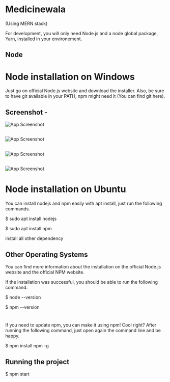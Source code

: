 # Medicinewala 
(Using MERN stack)


For development, you will only need Node.js and a node global package, Yarn, installed in your environement.
 
 ## Node
 # Node installation on Windows
 Just go on official Node.js website and download the installer. Also, be sure to have git available in your PATH, npm might need it (You can find git here).


## Screenshot -
![App Screenshot](https://i.postimg.cc/52PxgvSc/Screenshot-117.png)
##
![App Screenshot](https://i.postimg.cc/L5m7GQmx/Screenshot-118.png)
##
![App Screenshot](https://i.postimg.cc/2540mdcM/Screenshot-119.png)

##
![App Screenshot](https://i.postimg.cc/3JfG4y0R/Screenshot-120.png)




# Node installation on Ubuntu
You can install nodejs and npm easily with apt install, just run the following commands.

$ sudo apt install nodejs

$ sudo apt install npm
 
install all other dependency


 ## Other Operating Systems
You can find more information about the installation on the official Node.js website and the official NPM website.

If the installation was successful, you should be able to run the following command.

$ node --version


$ npm --version
#
If you need to update npm, you can make it using npm! Cool right? After running the following command, just open again the command line and be happy.

$ npm install npm -g
 

## Running the project
$ npm start
